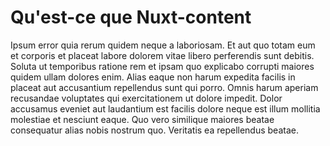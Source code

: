 # Qu'est-ce que Nuxt-content

Ipsum error quia rerum quidem neque a laboriosam. Et aut quo totam eum et corporis et placeat labore dolorem vitae libero perferendis sunt debitis. Soluta ut temporibus ratione rem et ipsam quo explicabo corrupti maiores quidem ullam dolores enim. Alias eaque non harum expedita facilis in placeat aut accusantium repellendus sunt qui porro. Omnis harum aperiam recusandae voluptates qui exercitationem ut dolore impedit. Dolor accusamus eveniet aut laudantium est facilis dolore neque est illum mollitia molestiae et nesciunt eaque. Quo vero similique maiores beatae consequatur alias nobis nostrum quo. Veritatis ea repellendus beatae.
